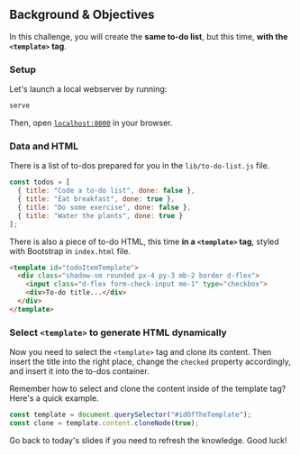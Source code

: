 ## Background & Objectives

In this challenge, you will create the **same to-do list**, but this time, **with the `<template>` tag**.

### Setup

Let's launch a local webserver by running:

```bash
serve
```

Then, open [`localhost:8000`](http://localhost:8000) in your browser.

### Data and HTML

There is a list of to-dos prepared for you in the `lib/to-do-list.js` file.

```js
const todos = [
  { title: "Code a to-do list", done: false },
  { title: "Eat breakfast", done: true },
  { title: "Do some exercise", done: false },
  { title: "Water the plants", done: true }
];
```

There is also a piece of to-do HTML, this time **in a `<template>` tag**, styled with Bootstrap in `index.html` file.

```html
<template id="todoItemTemplate">
  <div class="shadow-sm rounded px-4 py-3 mb-2 border d-flex">
    <input class="d-flex form-check-input me-1" type="checkbox">
    <div>To-do title...</div>
  </div>
</template>
```

### Select `<template>` to generate HTML dynamically

Now you need to select the `<template>` tag and clone its content. Then insert the title into the right place, change the `checked` property accordingly, and insert it into the to-dos container.

Remember how to select and clone the content inside of the template tag? Here's a quick example.

```js
const template = document.querySelector("#idOfTheTemplate");
const clone = template.content.cloneNode(true);
```

Go back to today's slides if you need to refresh the knowledge. Good luck!
